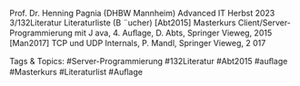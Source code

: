 Prof. Dr. Henning Pagnia (DHBW Mannheim) Advanced IT Herbst 2023 3/132Literatur
Literaturliste (B ¨ucher)
[Abt2015] Masterkurs Client/Server-Programmierung mit J ava, 4. Auﬂage,
D. Abts, Springer Vieweg, 2015
[Man2017] TCP und UDP Internals, P. Mandl, Springer Vieweg, 2 017

   Tags & Topics:
   #Server-Programmierung
   #132Literatur
   #Abt2015
   #auﬂage
   #Masterkurs
   #Literaturlist
   #Auﬂage